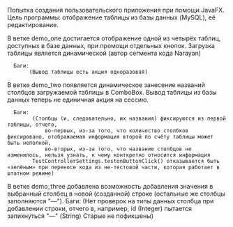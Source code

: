   Попытка создания пользовательского приложения при помощи JavaFX. 
  Цель программы: отображение таблицы из базы данных (MySQL), её редактирование. 

  В ветке demo_one достигается отображение одной из четырёх таблиц, доступных в базе данных, при промощи отдельных кнопок.
  Загрузка таблицы является динамической (автор сегмента кода Narayan)
      
      Баги: 
           (Вывод таблицы есть акция одноразовая)
           
 В ветке demo_two появляется динамическое занесение названий столбцов загружаемой таблицы в ComboBox.
 Вывод таблицы из базы данных теперь не единичная акция на сессию.

      Баги:
            (Столбцы (и, следовательно, их названия) фиксируются из первой таблицы, отчего, 
                во-первых, из-за того, что количество столбков фиксировано, отображаемая информация второй по счёту таблицы может быть неполной, 
                во-вторых, из-за того, что название столбцов не изменилось, нельзя узнать, к чему конткретно относится информация
            TestControllerSettings.testonButtonClick() отказывается быть «зелёным» при переносе кода из не-тестовой части, которая работает в штатном режиме)

В ветке demo_three добавлена возможность добавления значения в выбранный столбец в новой (созданной) строке (остальные же столбцы заполняются "—").
      Баги:
            (Нет проверок на типы данных столбца при добавлении строки, отчего в, например, id (Integer) пытается запихнуться "—" (String)
             Старые не пофикшены)
            
